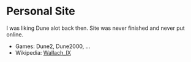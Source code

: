 Personal Site
=============

I was liking Dune alot back then.
Site was never finished and never put online.


- Games: Dune2, Dune2000, ...
- Wikipedia: [Wallach_IX](http://en.wikipedia.org/wiki/Wallach_IX)
